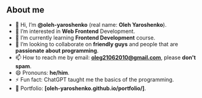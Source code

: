 About me
-
- 👋 Hi, I’m **@oleh-yaroshenko** (real name: **Oleh Yaroshenko**).
- 👀 I’m interested in **Web Frontend** Development.
- 🌱 I’m currently learning **Frontend Development** course. 
- 💞️ I’m looking to collaborate on **friendly guys** and people that are **passionate about programming**.
- 📫 How to reach me by email: **oleg21062010@gmail.com**, please **don't spam**.
- 😄 Pronouns: **he/him**. 
- ⚡ Fun fact: ChatGPT taught me the basics of the programming. 
- 📃 Portfolio: **[oleh-yaroshenko.github.io/portfolio/]**.
